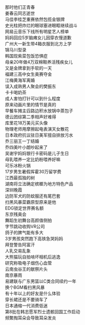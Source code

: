 那时他们正青春  
姜春云同志逝世  
马佳李桂芝重赛依然包揽金银牌  
史光柱把炸烂的眼球塞进眼眶继续战斗  
网易云音乐下线所有明星艺人榜单  
妈妈回应5岁脑瘫女儿因穿衣慢道歉  
广州大一新生带4箱衣服到北方上学  
锦马川型录  
韩国现紫菜包饭恐惧症  
母亲20年做4万双棉鞋养活残疾女儿  
又是金牌拿到手软的一天  
福建三高中女生奥赛夺金  
江梅黄海军离婚  
误入成熟男人聚会的樊振东  
卡卡喝奶茶  
成人害怕打针可以到什么程度  
原来动画片里的情节是真的  
早餐车摊主舀路边积水放锅中蒸包子  
德云团综第二季相声好难得  
库里花18万美元买头像  
物理老师用摩擦起电表演天女散花  
日本政府抗议驻日美军擅自排放污水  
乔三丽王一丁结婚  
乔四美叶小朗吵起来了  
吴谢宇妈妈银行卡密码是儿子生日  
母乳喂养一定比奶粉喂养好嘛  
可乐冰粉火锅  
17岁男生暑假挥霍30万留学费  
江西最孤独的树  
湖南将立法确定槟榔为地方特色产品  
深圳晚霞  
边防军犬的防蚊服还有尾巴套  
扫黑风暴菜霸原型原来是他  
EDG锁定世界赛名额  
东京残奥会  
舞蹈生初舞台高颜值侧拍  
字节跳动收购VR公司  
鸽子的脾气能有多大  
3岁男孩突然跑下高铁急哭妈妈  
拜登警告阿富汗  
人乳交易乱象  
大熊猫玩自拍啃坏相机后逃逸  
研究称吸电子烟伤心血管  
云南虫谷王的献祭片头  
南京暴雨  
易建联与广东男篮以C类合同续约一年  
换个BGM看扫黑风暴  
有十年以上的好友是什么体验  
穿长裙还是不要骑车了  
日本通缩一代消费低迷  
第8批在韩志愿军烈士遗骸回国工作启动  
频繁掏耳朵会导致耳朵发炎  
